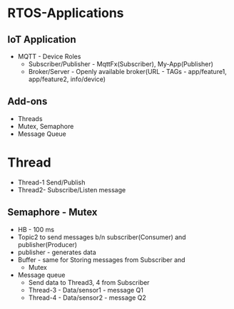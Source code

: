 # RTOS-Applications
## IoT Application
* MQTT - Device Roles
    * Subscriber/Publisher - MqttFx(Subscriber), My-App(Publisher)
    * Broker/Server - Openly available broker(URL - TAGs - app/feature1, app/feature2, info/device)

## Add-ons
* Threads
* Mutex, Semaphore
* Message Queue

# Thread
* Thread-1 Send/Publish 
* Thread2- Subscribe/Listen message

## Semaphore - Mutex
* HB - 100 ms
* Topic2 to send messages b/n subscriber(Consumer) and publisher(Producer)
* publisher - generates data 
* Buffer - same for Storing messages from Subscriber and 
    * Mutex
* Message queue
    * Send data to Thread3, 4 from Subscriber
    * Thread-3 - Data/sensor1 - message Q1
    * Thread-4 - Data/sensor2 - message Q2